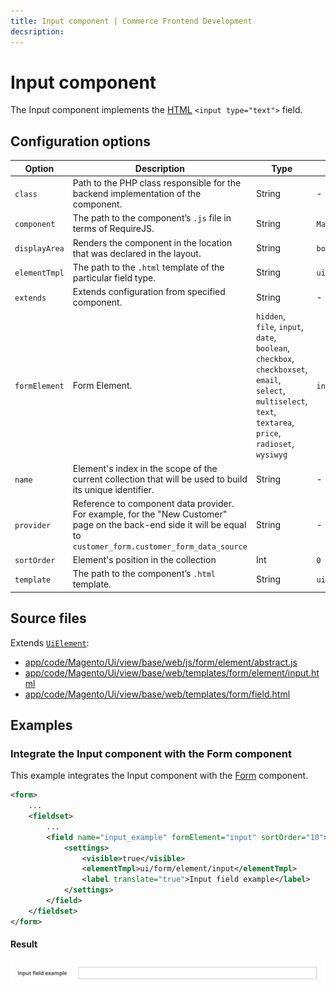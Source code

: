 ```yaml
---
title: Input component | Commerce Frontend Development
decsription:
---
```


# Input component

The Input component implements the [HTML](https://glossary.magento.com/html) `<input type="text">` field.

## Configuration options

|Option|Description|Type|Default|
|--- |--- |--- |--- |
|`class`|Path to the PHP class responsible for the backend implementation of the component.|String| - |
|`component`|The path to the component’s `.js` file in terms of RequireJS.|String|`Magento_Ui/js/form/element/abstract`|
|`displayArea`|Renders the component in the location that was declared in the layout.|String| `body` |
|`elementTmpl`|The path to the `.html` template of the particular field type.|String|`ui/form/element/input`|
|`extends`|Extends configuration from specified component.|String| - |
|`formElement`|Form Element.|`hidden`, `file`, `input`, `date`, `boolean`, `checkbox`, `checkboxset`, `email`, `select`, `multiselect`, `text`, `textarea`, `price`, `radioset`, `wysiwyg`|`input`|
|`name`|Element's index in the scope of the current collection that will be used to build its unique identifier.|String| - |
|`provider`|Reference to component data provider. For example, for the "New Customer" page on the back-end side it will be equal to `customer_form.customer_form_data_source` |String| - |
|`sortOrder`|Element's position in the collection|Int| `0` |
|`template`|The path to the component’s `.html` template.|String|`ui/form/field`|

## Source files

Extends [`UiElement`](concepts/element.md):

-  [app/code/Magento/Ui/view/base/web/js/form/element/abstract.js](https://github.com/magento/magento2/blob/2.4/app/code/Magento/Ui/view/base/web/js/form/element/abstract.js)
-  [app/code/Magento/Ui/view/base/web/templates/form/element/input.html](https://github.com/magento/magento2/blob/2.4/app/code/Magento/Ui/view/base/web/templates/form/element/input.html)
-  [app/code/Magento/Ui/view/base/web/templates/form/field.html](https://github.com/magento/magento2/blob/2.4/app/code/Magento/Ui/view/base/web/templates/form/field.html)

## Examples

### Integrate the Input component with the Form component

This example integrates the Input component with the [Form](form.html) component.

```xml
<form>
    ...
    <fieldset>
        ...
        <field name="input_example" formElement="input" sortOrder="10">
            <settings>
                <visible>true</visible>
                <elementTmpl>ui/form/element/input</elementTmpl>
                <label translate="true">Input field example</label>
            </settings>
        </field>
    </fieldset>
</form>
```

#### Result

![Input Component example](../_images/ui-components/ui-input-result.png)
